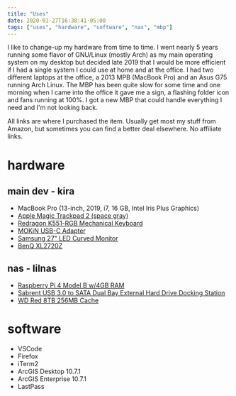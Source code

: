 ```yaml
---
title: "Uses"
date: 2020-01-27T16:38:41-05:00
tags: ["uses", "hardware", "software", "nas", "mbp"]
---
```


I like to change-up my hardware from time to time.  I went nearly 5 years running some flavor of GNU/Linux (mostly Arch) as my main operating system on my desktop but decided late 2019 that I would be more efficient if I had a single system I could use at home and at the office.  I had two different laptops at the office, a 2013 MPB (MacBook Pro) and an Asus G75 running Arch Linux.  The MBP has been quite slow for some time and one morning when I came into the office it gave me a sign, a flashing folder icon and fans running at 100%.  I got a new MBP that could handle everything I need and I'm not looking back.

All links are where I purchased the item.  Usually get most my stuff from Amazon, but sometimes you can find a better deal elsewhere.  No affiliate links.

# hardware
## main dev - kira
* MacBook Pro (13-inch, 2019, i7, 16 GB, Intel Iris Plus Graphics)
* [Apple Magic Trackpad 2 (space gray)](https://amzn.com/B07BRF3ZQD)
* [Redragon K551-RGB Mechanical Keyboard](https://amzn.com/B019O8YZ4A)
* [MOKiN USB-C Adapter](https://amzn.com/B081RCLP6G)
* [Samsung 27" LED Curved Monitor](https://www.samsclub.com/p/27-inch-curve-led/prod22252448?)
* [BenQ XL2720Z](https://amzn.com/B00GWFNMJS)

<!--
## main server - litterbox
* 
-->

## nas - lilnas
* [Raspberry Pi 4 Model B w/4GB RAM](https://www.microcenter.com/product/609038/raspberry-pi-4-model-b---4gb-ddr4)
* [Sabrent USB 3.0 to SATA Dual Bay External Hard Drive Docking Station](https://www.microcenter.com/product/602408/sabrent-usb-30-to-sata-dual-bay-external-hard-drive-docking-station)
* [WD Red 8TB 256MB Cache](https://www.newegg.com/red-wd80efax-8tb/p/1Z4-0002-00B89?Item=1Z4-0002-00B89)

# software
* VSCode
* Firefox
* iTerm2
* ArcGIS Desktop 10.7.1
* ArcGIS Enterprise 10.7.1
* LastPass

